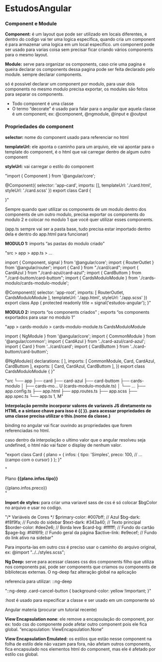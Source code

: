# EstudosAngular

### **Component e Module**

**Component:** é um layout que pode ser utilizado em locais diferentes, e dentro do codigo vai ter uma logica especifica, quando cria um component é para armazenar uma logica em um local especifico. um component pode ser usado para varias coisa sem precisar ficar criando vários components para o mesmo layout.

**Module:** serve para organizar os components, caso crie uma pagina e queira declarar os components dessa pagina pode ser feita declarado pelo module. sempre declarar components.

só é possível declarar um component por modulo, para usar dois components no mesmo modulo precisa exportar, os modules são feitos para separar os components.

- Todo component é uma classe
- O termo “decorate” é usado para falar para o angular que aquela classe é um component; ex: @component, @ngmodule, @input e @output

### **Propriedades do component**

**selector:** nome do component usado para referenciar no html

**templateUrl:** ele aponta o caminho para um arquivo, ele vai apontar para o template do component, é o html que vai carregar dentro de algum outro component

**styleUrl:** vai carregar o estilo do component

"import { Component } from '@angular/core';

@Component({
  selector: 'app-card',
  imports: [],
  templateUrl: './card.html',
  styleUrl: './card.scss'
})
export class Card {

}"

Sempre quando quer utilizar os components de um modulo dentro dos components de um outro modulo, precisa exportar os components do modulo 2 e colocar no modulo 1 que você quer utilizar esses components.

(app.ts sempre vai ser a pasta base, tudo precisa estar importado dentro dela e dentro do app.html para funcionar)

**MODULO 1:** imports “as pastas do modulo criado”

"src > app > app.ts > ...

import { Component, signal } from '@angular/core';
import { RouterOutlet } from '@angular/router';
import { Card } from "./card/card";
import { CardAzul } from "./card-azul/card-azul";
import { CardButtom } from "./card-buttom/card-buttom";
import { CardsModuloModule } from './cards-modulo/cards-modulo-module';

@Component({
  selector: 'app-root',
  imports: [ RouterOutlet, CardsModuloModule ],
  templateUrl: './app.html',
  styleUrl: './app.scss'
})
export class App {
  protected readonly title = signal('estudos-angular');
}"

**MODULO 2:** imports “os components criados” ; exports “os components exportados para usar no modulo 1” 

"app > cards-modulo > cards-modulo-module.ts CardsModuloModule

import { NgModule } from '@angular/core';
import { CommonModule } from '@angular/common';
import { CardAzul } from '../card-azul/card-azul';
import { Card } from '../card/card';
import { CardButtom } from '../card-buttom/card-buttom';

@NgModule({
  declarations: [ ],
  imports: [
    CommonModule, Card, CardAzul, CardButtom
  ],
  exports: [ Card, CardAzul, CardButtom
  ],
})
export class CardsModuloModule { }"

"src
└── app
    ├── card
    ├── card-azul
    ├── card-buttom
    ├── cards-modulo
    │   ├── cards-mo... U  (cards-modulo-module.ts)
    │   └── ...
    ├── app.config.ts
    ├── app.html
    ├── app.routes.ts
    ├── app.scss
    ├── app.spec.ts
    └── app.ts 1, M"

**Interpolação permite incorporar valores de variaveis JS diretamente no HTML e a sintaxe chave para isso é {{ }}. para acessar propriedades de uma classe precisa utilizar o this.(nome da classe.)**

binding no angular vai ficar ouvindo as propriedades que forem referenciadas no html.

caso dentro da interpolação o ultimo valor que o angular resolveu seja undefined, o html não vai fazer o display de nenhum valor.

"export class Card {
  plano = {
    infos: {
      tipo: 'Simples',
      preco: 100,
      // ... (campo com o cursor)
    }
  };
}"

"<div class="card__plan card__item">Plano <b>{{plano.infos.tipo}}</b></div>
<div class="card__price card__item">{{plano.infos.preco}}</div>"

**Import de styles:** para criar uma variavel sass de css é só colocar $bgColor no arquivo e usar no codigo.

"/* Variáveis de Cores */
$primary-color: #007bff; // Azul
$bg-dark: #f8f9fa; // Fundo do sidebar
$text-dark: #343a40; // Texto principal
$border-color: #dee2e6; // Borda leve
$card-bg: #ffffff; // Fundo do cartão
$page-bg: #f4f6f9; // Fundo geral da página
$active-link: #e9ecef; // Fundo do link ativo na sidebar"

Para importa-las em outro css é preciso usar o caminho do arquivo original, ex: @import  "../../styles.scss";

**Ng Deep:** serve para acessar classes css dos components filho que utiliza nos components pai, pode ser components que criamos ou components de bibliotecas externas. O ng-deep faz alteração global na aplicação

referencia para utilizar: ::ng-deep

"::ng-deep .card-cancel-button {
  background-color: yellow !important;
}"

:host é usado para especificar a classe e ser usado em um componente só

Angular materia (procurar um tutorial recente)

**View Encapsulation none**: ele remove a encapsulação do component, por ex: todo css do componente pode afetar outro component pois ele fica global.  “encapsulation: ViewEncapsulation.None”

**View Encapsulation Emulated:** os estilos que estão nesse component na folha de estilo dele não vazam para fora, não afetam outros components, fica encapsulado nos elementos html do component, mas ele é afetado por estilo css global.